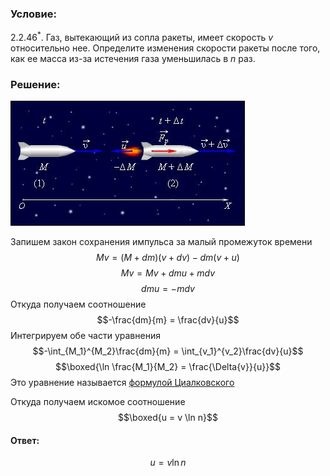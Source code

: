 ###  Условие: 

$2.2.46^*.$ Газ, вытекающий из сопла ракеты, имеет скорость $v$ относительно нее. Определите изменения скорости ракеты после того, как ее масса из-за истечения газа уменьшилась в $n$ раз. 

###  Решение: 

![ Схема движения ракеты |375x200, 59%](../../img/2.2.46/draw.jpg)

Запишем закон сохранения импульса за малый промежуток времени $$Mv = (M+dm)(v+dv) - dm(v+u)$$ $$Mv = Mv + dmu + mdv$$ $$dmu = -mdv$$ Откуда получаем соотношение $$-\frac{dm}{m} = \frac{dv}{u}$$ Интегрируем обе части уравнения $$-\int_{M_1}^{M_2}\frac{dm}{m} = \int_{v_1}^{v_2}\frac{dv}{u}$$ $$\boxed{\ln \frac{M_1}{M_2} = \frac{\Delta{v}}{u}}$$ Это уравнение называется [формулой Циалковского](https://en.wikipedia.org/wiki/Tsiolkovsky_rocket_equation)

Откуда получаем искомое соотношение $$\boxed{u = v \ln n}$$ 

####  Ответ: 

$$u = v \ln n$$

  

